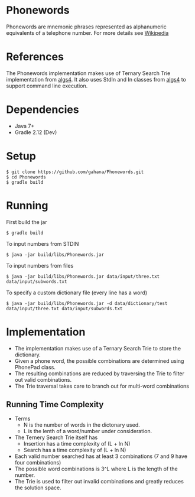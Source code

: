 # Phonewords
Phonewords are mnemonic phrases represented as alphanumeric equivalents of a telephone number.
For more details see [Wikipedia](https://en.wikipedia.org/wiki/Phoneword)

# References
The Phonewords implementation makes use of Ternary Search Trie implementation from [algs4](http://algs4.cs.princeton.edu/home/). 
It also uses StdIn and In classes from [algs4](http://algs4.cs.princeton.edu/home/) to support command line execution.

# Dependencies
- Java 7+
- Gradle 2.12 (Dev)

# Setup

```
$ git clone https://github.com/gahana/Phonewords.git
$ cd Phonewords
$ gradle build
```
# Running
First build the jar

```
$ gradle build
```
To input numbers from STDIN

```
$ java -jar build/libs/Phonewords.jar
```
To input numbers from files

```
$ java -jar build/libs/Phonewords.jar data/input/three.txt data/input/subwords.txt
```
To specify a custom dictionary file (every line has a word)

```
$ java -jar build/libs/Phonewords.jar -d data/dictionary/test data/input/three.txt data/input/subwords.txt
```

# Implementation
- The implementation makes use of a Ternary Search Trie to store the dictionary. 
- Given a phone word, the possible combinations are determined using PhonePad class. 
- The resulting combinations are reduced by traversing the Trie to filter out valid combinations.
- The Trie traversal takes care to branch out for multi-word combinations

## Running Time Complexity
- Terms
  + N is the number of words in the dictonary used.
  + L is the lenth of a word/number under consideration.
- The Ternery Search Trie itself has 
  + Insertion has a time complexity of (L + ln N)
  + Search has a time complexity of (L + ln N)
- Each valid number searched has at least 3 combinations (7 and 9 have four combinations)
- The possible word combinations is 3^L where L is the length of the number.
- The Trie is used to filter out invalid combinations and greatly reduces the solution space.

